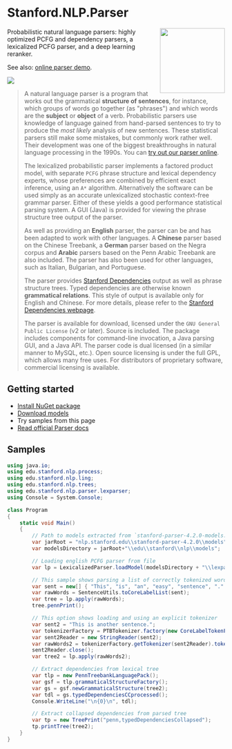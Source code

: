 # Stanford.NLP.Parser

<img align="right" width="150" src="images/logo.png">

Probabilistic natural language parsers: highly optimized PCFG and dependency parsers, a lexicalized PCFG parser, and a deep learning reranker.

See also: [online parser demo](http://nlp.stanford.edu:8080/parser/).

[![](https://buildstats.info/nuget/Stanford.NLP.Parser)](https://www.nuget.org/packages/Stanford.NLP.Parser/)


>A natural language parser is a program that works out the grammatical **structure of sentences**, for instance, which groups of words go together (as "phrases") and which words are the **subject** or **object** of a verb. Probabilistic parsers use knowledge of language gained from hand-parsed sentences to try to produce the _most likely_ analysis of new sentences. These statistical parsers still make some mistakes, but commonly work rather well. Their development was one of the biggest breakthroughs in natural language processing in the 1990s. You can [try out our parser online](http://nlp.stanford.edu:8080/parser/).
>
>The lexicalized probabilistic parser implements a factored product model, with separate `PCFG` phrase structure and lexical dependency experts, whose preferences are combined by efficient exact inference, using an `A*` algorithm. Alternatively the software can be used simply as an accurate unlexicalized stochastic context-free grammar parser. Either of these yields a good performance statistical parsing system. A GUI (Java) is provided for viewing the phrase structure tree output of the parser.
>
>As well as providing an **English** parser, the parser can be and has been adapted to work with other languages. A **Chinese** parser based on the Chinese Treebank, a **German** parser based on the Negra corpus and **Arabic** parsers based on the Penn Arabic Treebank are also included. The parser has also been used for other languages, such as Italian, Bulgarian, and Portuguese.
>
>The parser provides [Stanford Dependencies](https://nlp.stanford.edu/software/stanford-dependencies.shtml) output as well as phrase structure trees. Typed dependencies are otherwise known **grammatical relations**. This style of output is available only for English and Chinese. For more details, please refer to the [Stanford Dependencies webpage](https://nlp.stanford.edu/software/stanford-dependencies.shtml).
>
>The parser is available for download, licensed under the `GNU General Public License` (v2 or later). Source is included. The package includes components for command-line invocation, a Java parsing GUI, and a Java API. The parser code is dual licensed (in a similar manner to MySQL, etc.). Open source licensing is under the full GPL, which allows many free uses. For distributors of proprietary software, commercial licensing is available.


## Getting started

- [Install NuGet package](https://www.nuget.org/packages/Stanford.NLP.Parser/)
- [Download models](https://nlp.stanford.edu/software/stanford-parser-4.2.0.zip)
- Try samples from this page
- [Read official Parser docs](https://nlp.stanford.edu/software/lex-parser.shtml)

## Samples

```csharp
using java.io;
using edu.stanford.nlp.process;
using edu.stanford.nlp.ling;
using edu.stanford.nlp.trees;
using edu.stanford.nlp.parser.lexparser;
using Console = System.Console;

class Program
{
    static void Main()
    {
        // Path to models extracted from `stanford-parser-4.2.0-models.jar`
        var jarRoot = "nlp.stanford.edu\\stanford-parser-4.2.0\\models";
        var modelsDirectory = jarRoot+"\\edu\\stanford\\nlp\\models";

        // Loading english PCFG parser from file
        var lp = LexicalizedParser.loadModel(modelsDirectory + "\\lexparser\\englishPCFG.ser.gz");

        // This sample shows parsing a list of correctly tokenized words
        var sent = new[] { "This", "is", "an", "easy", "sentence", "." };
        var rawWords = SentenceUtils.toCoreLabelList(sent);
        var tree = lp.apply(rawWords);
        tree.pennPrint();

        // This option shows loading and using an explicit tokenizer
        var sent2 = "This is another sentence.";
        var tokenizerFactory = PTBTokenizer.factory(new CoreLabelTokenFactory(), "");
        var sent2Reader = new StringReader(sent2);
        var rawWords2 = tokenizerFactory.getTokenizer(sent2Reader).tokenize();
        sent2Reader.close();
        var tree2 = lp.apply(rawWords2);

        // Extract dependencies from lexical tree
        var tlp = new PennTreebankLanguagePack();
        var gsf = tlp.grammaticalStructureFactory();
        var gs = gsf.newGrammaticalStructure(tree2);
        var tdl = gs.typedDependenciesCCprocessed();
        Console.WriteLine("\n{0}\n", tdl);

        // Extract collapsed dependencies from parsed tree
        var tp = new TreePrint("penn,typedDependenciesCollapsed");
        tp.printTree(tree2);
    }
}
```